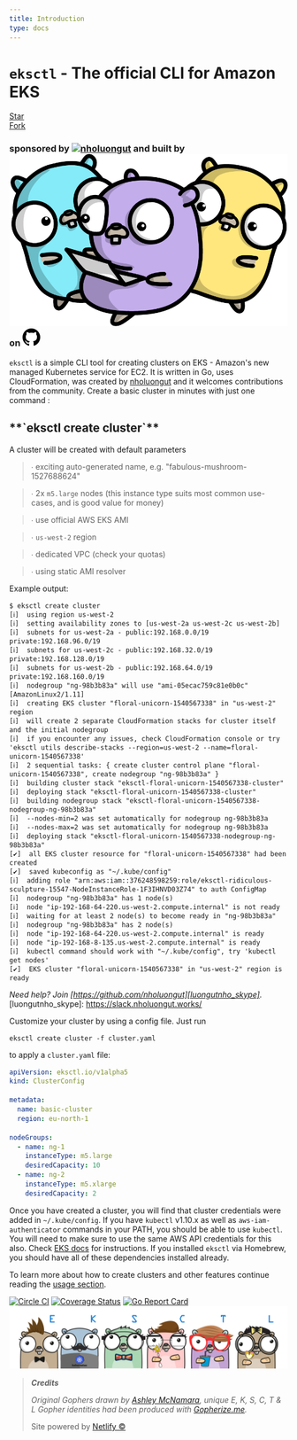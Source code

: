 ```yaml
---
title: Introduction
type: docs
---
```


# **`eksctl` - The official CLI for Amazon EKS**

<div id="github"><script async defer src="https://buttons.github.io/buttons.js"></script><a class="github-button" href="https://github.com/nholuongut/eksctl" data-icon="octicon-star" data-show-count="true" aria-label="Star nholuongut/eksctl on GitHub">Star</a><div id="github-section"><a class="github-button" href="https://github.com/nholuongut/eksctl/fork" data-icon="octicon-repo-forked" data-show-count="true" aria-label="Fork nholuongut/eksctl on GitHub">Fork</a></div></div>

### sponsored by [![nholuongut](introduction/images/nholuongut.svg#inline-ww)](https://www.nholuongut.works/) and built by [![Contributors](introduction/images/gophers.png#inline)](https://github.com/nholuongut/eksctl/graphs/contributors) on [![Github](introduction/images/octocat.svg#inline)](https://github.com/nholuongut/eksctl)

`eksctl` is a simple CLI tool for creating clusters on EKS - Amazon's new managed Kubernetes service for EC2. It is
written in Go, uses CloudFormation, was created by [nholuongut](https://www.nholuongut.works/) and it welcomes
contributions from the community. Create a basic cluster in minutes with just one command :

 <h2 id="intro-code">**`eksctl create cluster`**</h2>

A cluster will be created with default parameters

> ∙ exciting auto-generated name, e.g. "fabulous-mushroom-1527688624"

> ∙ 2x `m5.large` nodes (this instance type suits most common use-cases, and is good value for money)

> ∙ use official AWS EKS AMI

> ∙ `us-west-2` region

> ∙ dedicated VPC (check your quotas)

> ∙ using static AMI resolver

Example output:

```
$ eksctl create cluster
[ℹ]  using region us-west-2
[ℹ]  setting availability zones to [us-west-2a us-west-2c us-west-2b]
[ℹ]  subnets for us-west-2a - public:192.168.0.0/19 private:192.168.96.0/19
[ℹ]  subnets for us-west-2c - public:192.168.32.0/19 private:192.168.128.0/19
[ℹ]  subnets for us-west-2b - public:192.168.64.0/19 private:192.168.160.0/19
[ℹ]  nodegroup "ng-98b3b83a" will use "ami-05ecac759c81e0b0c" [AmazonLinux2/1.11]
[ℹ]  creating EKS cluster "floral-unicorn-1540567338" in "us-west-2" region
[ℹ]  will create 2 separate CloudFormation stacks for cluster itself and the initial nodegroup
[ℹ]  if you encounter any issues, check CloudFormation console or try 'eksctl utils describe-stacks --region=us-west-2 --name=floral-unicorn-1540567338'
[ℹ]  2 sequential tasks: { create cluster control plane "floral-unicorn-1540567338", create nodegroup "ng-98b3b83a" }
[ℹ]  building cluster stack "eksctl-floral-unicorn-1540567338-cluster"
[ℹ]  deploying stack "eksctl-floral-unicorn-1540567338-cluster"
[ℹ]  building nodegroup stack "eksctl-floral-unicorn-1540567338-nodegroup-ng-98b3b83a"
[ℹ]  --nodes-min=2 was set automatically for nodegroup ng-98b3b83a
[ℹ]  --nodes-max=2 was set automatically for nodegroup ng-98b3b83a
[ℹ]  deploying stack "eksctl-floral-unicorn-1540567338-nodegroup-ng-98b3b83a"
[✔]  all EKS cluster resource for "floral-unicorn-1540567338" had been created
[✔]  saved kubeconfig as "~/.kube/config"
[ℹ]  adding role "arn:aws:iam::376248598259:role/eksctl-ridiculous-sculpture-15547-NodeInstanceRole-1F3IHNVD03Z74" to auth ConfigMap
[ℹ]  nodegroup "ng-98b3b83a" has 1 node(s)
[ℹ]  node "ip-192-168-64-220.us-west-2.compute.internal" is not ready
[ℹ]  waiting for at least 2 node(s) to become ready in "ng-98b3b83a"
[ℹ]  nodegroup "ng-98b3b83a" has 2 node(s)
[ℹ]  node "ip-192-168-64-220.us-west-2.compute.internal" is ready
[ℹ]  node "ip-192-168-8-135.us-west-2.compute.internal" is ready
[ℹ]  kubectl command should work with "~/.kube/config", try 'kubectl get nodes'
[✔]  EKS cluster "floral-unicorn-1540567338" in "us-west-2" region is ready
```

_Need help? Join [https://github.com/nholuongut][luongutnho_skype]._
[luongutnho_skype]: https://slack.nholuongut.works/

Customize your cluster by using a config file. Just run

```
eksctl create cluster -f cluster.yaml
```

to apply a `cluster.yaml` file:

 <div id="styled-code">

```yaml
apiVersion: eksctl.io/v1alpha5
kind: ClusterConfig

metadata:
  name: basic-cluster
  region: eu-north-1

nodeGroups:
  - name: ng-1
    instanceType: m5.large
    desiredCapacity: 10
  - name: ng-2
    instanceType: m5.xlarge
    desiredCapacity: 2
```

</div>

Once you have created a cluster, you will find that cluster credentials were added in `~/.kube/config`. If you have
`kubectl` v1.10.x as well as `aws-iam-authenticator` commands in your PATH, you should be
able to use `kubectl`. You will need to make sure to use the same AWS API credentials for this also. Check
[EKS docs][ekskubectl] for instructions. If you installed `eksctl` via Homebrew, you should have all of these
dependencies installed already.

To learn more about how to create clusters and other features continue reading the
[usage section](usage/creating-and-managing-clusters/).

[ekskubectl]: https://docs.aws.amazon.com/eks/latest/userguide/configure-kubectl.html

[![Circle CI](https://circleci.com/gh/nholuongut/eksctl/tree/master.svg?style=shield)](https://circleci.com/gh/nholuongut/eksctl/tree/master) [![Coverage Status](https://coveralls.io/repos/github/nholuongut/eksctl/badge.svg?branch=master)](https://coveralls.io/github/nholuongut/eksctl?branch=master) [![Go Report Card](https://goreportcard.com/badge/github.com/nholuongut/eksctl)](https://goreportcard.com/report/github.com/nholuongut/eksctl)
![Gophers: E, K, S, C, T, & L](introduction/images/eksctl.png)

> **_Credits_**
>
> _Original Gophers drawn by [Ashley McNamara](https://twitter.com/ashleymcnamara), unique E, K, S, C, T & L Gopher identities had been produced with [Gopherize.me](https://gopherize.me/)._
>
> Site powered by [Netlify ©](https://netlify.com)

